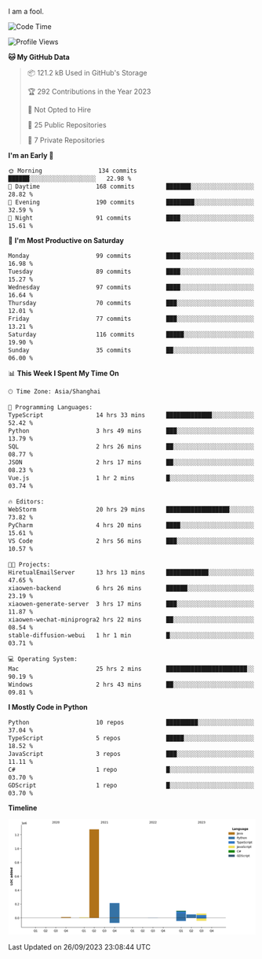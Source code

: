 I am a fool.

<!--START_SECTION:waka-->
![Code Time](http://img.shields.io/badge/Code%20Time-743%20hrs%2050%20mins-blue)

![Profile Views](http://img.shields.io/badge/Profile%20Views-1-blue)

**🐱 My GitHub Data** 

> 📦 121.2 kB Used in GitHub's Storage 
 > 
> 🏆 292 Contributions in the Year 2023
 > 
> 🚫 Not Opted to Hire
 > 
> 📜 25 Public Repositories 
 > 
> 🔑 7 Private Repositories 
 > 
**I'm an Early 🐤** 

```text
🌞 Morning                134 commits         ██████░░░░░░░░░░░░░░░░░░░   22.98 % 
🌆 Daytime                168 commits         ███████░░░░░░░░░░░░░░░░░░   28.82 % 
🌃 Evening                190 commits         ████████░░░░░░░░░░░░░░░░░   32.59 % 
🌙 Night                  91 commits          ████░░░░░░░░░░░░░░░░░░░░░   15.61 % 
```
📅 **I'm Most Productive on Saturday** 

```text
Monday                   99 commits          ████░░░░░░░░░░░░░░░░░░░░░   16.98 % 
Tuesday                  89 commits          ████░░░░░░░░░░░░░░░░░░░░░   15.27 % 
Wednesday                97 commits          ████░░░░░░░░░░░░░░░░░░░░░   16.64 % 
Thursday                 70 commits          ███░░░░░░░░░░░░░░░░░░░░░░   12.01 % 
Friday                   77 commits          ███░░░░░░░░░░░░░░░░░░░░░░   13.21 % 
Saturday                 116 commits         █████░░░░░░░░░░░░░░░░░░░░   19.90 % 
Sunday                   35 commits          ██░░░░░░░░░░░░░░░░░░░░░░░   06.00 % 
```


📊 **This Week I Spent My Time On** 

```text
🕑︎ Time Zone: Asia/Shanghai

💬 Programming Languages: 
TypeScript               14 hrs 33 mins      █████████████░░░░░░░░░░░░   52.42 % 
Python                   3 hrs 49 mins       ███░░░░░░░░░░░░░░░░░░░░░░   13.79 % 
SQL                      2 hrs 26 mins       ██░░░░░░░░░░░░░░░░░░░░░░░   08.77 % 
JSON                     2 hrs 17 mins       ██░░░░░░░░░░░░░░░░░░░░░░░   08.23 % 
Vue.js                   1 hr 2 mins         █░░░░░░░░░░░░░░░░░░░░░░░░   03.74 % 

🔥 Editors: 
WebStorm                 20 hrs 29 mins      ██████████████████░░░░░░░   73.82 % 
PyCharm                  4 hrs 20 mins       ████░░░░░░░░░░░░░░░░░░░░░   15.61 % 
VS Code                  2 hrs 56 mins       ███░░░░░░░░░░░░░░░░░░░░░░   10.57 % 

🐱‍💻 Projects: 
HiretualEmailServer      13 hrs 13 mins      ████████████░░░░░░░░░░░░░   47.65 % 
xiaowen-backend          6 hrs 26 mins       ██████░░░░░░░░░░░░░░░░░░░   23.19 % 
xiaowen-generate-server  3 hrs 17 mins       ███░░░░░░░░░░░░░░░░░░░░░░   11.87 % 
xiaowen-wechat-miniprogra2 hrs 22 mins       ██░░░░░░░░░░░░░░░░░░░░░░░   08.54 % 
stable-diffusion-webui   1 hr 1 min          █░░░░░░░░░░░░░░░░░░░░░░░░   03.71 % 

💻 Operating System: 
Mac                      25 hrs 2 mins       ███████████████████████░░   90.19 % 
Windows                  2 hrs 43 mins       ██░░░░░░░░░░░░░░░░░░░░░░░   09.81 % 
```

**I Mostly Code in Python** 

```text
Python                   10 repos            █████████░░░░░░░░░░░░░░░░   37.04 % 
TypeScript               5 repos             █████░░░░░░░░░░░░░░░░░░░░   18.52 % 
JavaScript               3 repos             ███░░░░░░░░░░░░░░░░░░░░░░   11.11 % 
C#                       1 repo              █░░░░░░░░░░░░░░░░░░░░░░░░   03.70 % 
GDScript                 1 repo              █░░░░░░░░░░░░░░░░░░░░░░░░   03.70 % 
```



**Timeline**

![Lines of Code chart](https://raw.githubusercontent.com/VeejaLiu/VeejaLiu/master/assets/bar_graph.png)


 Last Updated on 26/09/2023 23:08:44 UTC
<!--END_SECTION:waka-->
